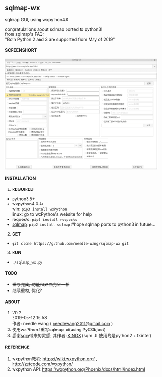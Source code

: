 ## sqlmap-wx
sqlmap GUI, using wxpython4.0  

congratulations about sqlmap ported to python3!  
from sqlmap's FAQ:  
"Both Python 2 and 3 are supported from May of 2019"  

#### SCREENSHORT
![screenshot](https://github.com/needle-wang/sqlmap-wx/blob/master/screenshots/sqlmap-wx1.png)

#### INSTALLATION
1. **REQUIRED**  
  - python3.5+
  - wxpython4.0.4:  
     win: `pip3 install wxPython`  
     linux: go to wxPython's website for help  
  - requests: `pip3 install requests`
  - [sqlmap](https://github.com/sqlmapproject/sqlmap): `pip2 install sqlmap` #hope sqlmap ports to python3 in future...
2. **GET**
  - `git clone https://github.com/needle-wang/sqlmap-wx.git`
3. **RUN**  
  - `./sqlmap_wx.py`  

#### TODO
- ~~重写完成, 功能和界面完全一样~~
- 继续重构, 优化?

#### ABOUT
1. V0.2  
   2019-05-12 16:58  
   作者: needle wang ( needlewang2011@gmail.com )  
2. 使用wxPthon4重写sqlmap-ui(using PyGObject)  
5. 感谢[sqm](https://github.com/kxcode/gui-for-sqlmap)带来的灵感, 其作者: [KINGX](https://github.com/kxcode) (sqm UI 使用的是python2 + tkinter)  

#### REFERENCE
1. wxpython教程: https://wiki.wxpython.org/ , http://zetcode.com/wxpython/  
2. wxpython API: https://wxpython.org/Phoenix/docs/html/index.html  
